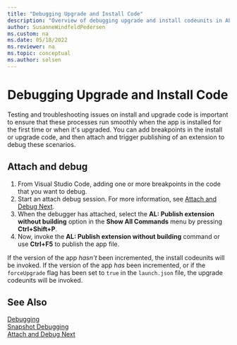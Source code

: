 ```yaml
---
title: "Debugging Upgrade and Install Code"
description: "Overview of debugging upgrade and install codeunits in AL for Business Central"
author: SusanneWindfeldPedersen
ms.custom: na
ms.date: 05/18/2022
ms.reviewer: na
ms.topic: conceptual
ms.author: solsen
---
```


# Debugging Upgrade and Install Code

Testing and troubleshooting issues on install and upgrade code is important to ensure that these processes run smoothly when the app is installed for the first time or when it's upgraded. You can add breakpoints in the install or upgrade code, and then attach and trigger publishing of an extension to debug these scenarios.

## Attach and debug

1. From Visual Studio Code, adding one or more breakpoints in the code that you want to debug. 
1. Start an attach debug session. For more information, see [Attach and Debug Next](devenv-attach-debug-next.md).
1. When the debugger has attached, select the **AL: Publish extension without building** option in the **Show All Commands** menu by pressing **Ctrl+Shift+P**.
1. Now, invoke the **AL: Publish extension without building** command or use **Ctrl+F5** to publish the app file.  

If the version of the app *hasn't* been incremented, the install codeunits will be invoked. If the version of the app *has* been incremented, or if the `forceUpgrade` flag has been set to `true` in the `launch.json` file, the upgrade codeunits will be invoked.

## See Also

[Debugging](devenv-debugging.md)  
[Snapshot Debugging](devenv-snapshot-debugging.md)  
[Attach and Debug Next](devenv-attach-debug-next.md)  